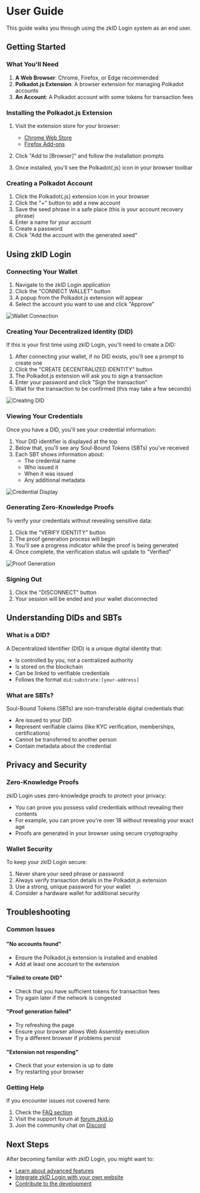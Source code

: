 # User Guide

This guide walks you through using the zkID Login system as an end user.

## Getting Started

### What You'll Need

1. **A Web Browser**: Chrome, Firefox, or Edge recommended
2. **Polkadot.js Extension**: A browser extension for managing Polkadot accounts
3. **An Account**: A Polkadot account with some tokens for transaction fees

### Installing the Polkadot.js Extension

1. Visit the extension store for your browser:
   - [Chrome Web Store](https://chrome.google.com/webstore/detail/polkadot%7Bjs%7D-extension/mopnmbcafieddcagagdcbnhejhlodfdd)
   - [Firefox Add-ons](https://addons.mozilla.org/en-US/firefox/addon/polkadot-js-extension/)

2. Click "Add to [Browser]" and follow the installation prompts
3. Once installed, you'll see the Polkadot{.js} icon in your browser toolbar

### Creating a Polkadot Account

1. Click the Polkadot{.js} extension icon in your browser
2. Click the "+" button to add a new account
3. Save the seed phrase in a safe place (this is your account recovery phrase)
4. Enter a name for your account
5. Create a password
6. Click "Add the account with the generated seed"

## Using zkID Login

### Connecting Your Wallet

1. Navigate to the zkID Login application
2. Click the "CONNECT WALLET" button
3. A popup from the Polkadot.js extension will appear
4. Select the account you want to use and click "Approve"

![Wallet Connection](../img/wallet-connection.png)

### Creating Your Decentralized Identity (DID)

If this is your first time using zkID Login, you'll need to create a DID:

1. After connecting your wallet, if no DID exists, you'll see a prompt to create one
2. Click the "CREATE DECENTRALIZED IDENTITY" button
3. The Polkadot.js extension will ask you to sign a transaction
4. Enter your password and click "Sign the transaction"
5. Wait for the transaction to be confirmed (this may take a few seconds)

![Creating DID](../img/create-did.png)

### Viewing Your Credentials

Once you have a DID, you'll see your credential information:

1. Your DID identifier is displayed at the top
2. Below that, you'll see any Soul-Bound Tokens (SBTs) you've received
3. Each SBT shows information about:
   - The credential name
   - Who issued it
   - When it was issued
   - Any additional metadata

![Credential Display](../img/credential-display.png)

### Generating Zero-Knowledge Proofs

To verify your credentials without revealing sensitive data:

1. Click the "VERIFY IDENTITY" button
2. The proof generation process will begin
3. You'll see a progress indicator while the proof is being generated
4. Once complete, the verification status will update to "Verified"

![Proof Generation](../img/proof-generation.png)

### Signing Out

1. Click the "DISCONNECT" button
2. Your session will be ended and your wallet disconnected

## Understanding DIDs and SBTs

### What is a DID?

A Decentralized Identifier (DID) is a unique digital identity that:

- Is controlled by you, not a centralized authority
- Is stored on the blockchain
- Can be linked to verifiable credentials
- Follows the format `did:substrate:[your-address]`

### What are SBTs?

Soul-Bound Tokens (SBTs) are non-transferable digital credentials that:

- Are issued to your DID
- Represent verifiable claims (like KYC verification, memberships, certifications)
- Cannot be transferred to another person
- Contain metadata about the credential

## Privacy and Security

### Zero-Knowledge Proofs

zkID Login uses zero-knowledge proofs to protect your privacy:

- You can prove you possess valid credentials without revealing their contents
- For example, you can prove you're over 18 without revealing your exact age
- Proofs are generated in your browser using secure cryptography

### Wallet Security

To keep your zkID Login secure:

1. Never share your seed phrase or password
2. Always verify transaction details in the Polkadot.js extension
3. Use a strong, unique password for your wallet
4. Consider a hardware wallet for additional security

## Troubleshooting

### Common Issues

#### "No accounts found"
- Ensure the Polkadot.js extension is installed and enabled
- Add at least one account to the extension

#### "Failed to create DID"
- Check that you have sufficient tokens for transaction fees
- Try again later if the network is congested

#### "Proof generation failed"
- Try refreshing the page
- Ensure your browser allows Web Assembly execution
- Try a different browser if problems persist

#### "Extension not responding"
- Check that your extension is up to date
- Try restarting your browser

### Getting Help

If you encounter issues not covered here:

1. Check the [FAQ section](faq.md)
2. Visit the support forum at [forum.zkid.io](https://forum.zkid.io)
3. Join the community chat on [Discord](https://discord.gg/zkidlogin)

## Next Steps

After becoming familiar with zkID Login, you might want to:

- [Learn about advanced features](advanced-features.md)
- [Integrate zkID Login with your own website](integration.md)
- [Contribute to the development](contributing.md) 